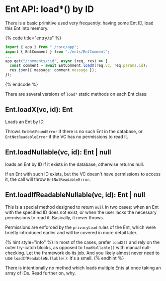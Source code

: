 # Ent API: load\*() by ID

There is a basic primitive used very frequently: having some Ent ID, load this Ent into memory.

{% code title="entry.ts" %}
```typescript
import { app } from "./core/app";
import { EntComment } from "./ents/EntComment";
...
app.get("/comments/:id", async (req, res) => {
  const comment = await EntComment.loadX(req.vc, req.params.id);
  res.json({ message: comment.message });
});
```
{% endcode %}

There are several versions of `load*` static methods on each Ent class:

## **Ent.loadX(vc, id): Ent**

Loads an Ent by ID.

Throws `EntNotFoundError` if there is no such Ent in the database, or `EntNotReadableError` if the VC has no permissions to read it.

## **Ent.loadNullable(vc, id): Ent | null**

loads an Ent by ID if it exists in the database, otherwise returns null.&#x20;

If an Ent with such ID exists, but the VC doesn't have permissions to access it, the call will throw `EntNotReadableError`.

## **Ent.loadIfReadableNullable(vc, id)**: Ent | null

This is a special method designed to return `null` in two cases: when an Ent with the specified ID does not exist, or when the user lacks the necessary permissions to read it. Basically, it never throws. 

Permissions are enforced by the `privacyLoad` rules of the Ent, which were briefly introduced earlier and will be covered in more detail later.

{% hint style="info" %}
In most of the cases, prefer `loadX()` and rely on the outer try-catch blocks, as opposed to `loadNullable()` with manual null-checking. Let the framework do its job. And you likely almost never need to use `loadIfReadableNullable()`: it's a smell.
{% endhint %}

There is intentionally no method which loads multiple Ents at once taking an array of IDs. Read further on, why.
